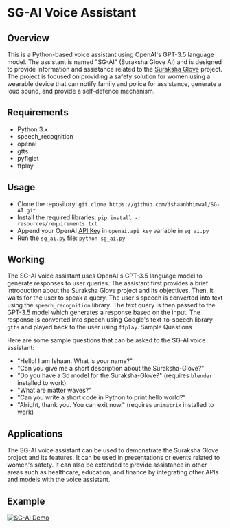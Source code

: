 # SG-AI Voice Assistant

## Overview

This is a Python-based voice assistant using OpenAI's GPT-3.5 language model. The assistant is named "SG-AI" (Suraksha Glove AI) and is designed to provide information and assistance related to the [Suraksha Glove](https://github.com/ishaanbhimwal/Suraksha-Glove) project. The project is focused on providing a safety solution for women using a wearable device that can notify family and police for assistance, generate a loud sound, and provide a self-defence mechanism.

## Requirements

- Python 3.x
- speech_recognition
- openai
- gtts
- pyfiglet
- ffplay

## Usage

- Clone the repository: `git clone https://github.com/ishaanbhimwal/SG-AI.git`
- Install the required libraries: `pip install -r resources/requirements.txt`
- Append your OpenAI [API Key](https://platform.openai.com/docs/quickstart/add-your-api-key) in `openai.api_key` variable in `sg_ai.py`
- Run the `sg_ai.py` file: `python sg_ai.py`

## Working

The SG-AI voice assistant uses OpenAI's GPT-3.5 language model to generate responses to user queries. The assistant first provides a brief introduction about the Suraksha Glove project and its objectives. Then, it waits for the user to speak a query. The user's speech is converted into text using the `speech_recognition` library. The text query is then passed to the GPT-3.5 model which generates a response based on the input. The response is converted into speech using Google's text-to-speech library `gtts` and played back to the user using `ffplay`.
Sample Questions

Here are some sample questions that can be asked to the SG-AI voice assistant:

- "Hello! I am Ishaan. What is your name?"
- "Can you give me a short description about the Suraksha-Glove?"
- "Do you have a 3d model for the Suraksha-Glove?" (requires `blender` installed to work)
- "What are matter waves?"
- "Can you write a short code in Python to print hello world?"
- "Alright, thank you. You can exit now." (requires `unimatrix` installed to work)

## Applications

The SG-AI voice assistant can be used to demonstrate the Suraksha Glove project and its features. It can be used in presentations or events related to women's safety. It can also be extended to provide assistance in other areas such as healthcare, education, and finance by integrating other APIs and models with the voice assistant.

## Example

[![SG-AI Demo](https://img.youtube.com/vi/ZLmNFSJydcM/0.jpg)](https://www.youtube.com/watch?v=ZLmNFSJydcM)
